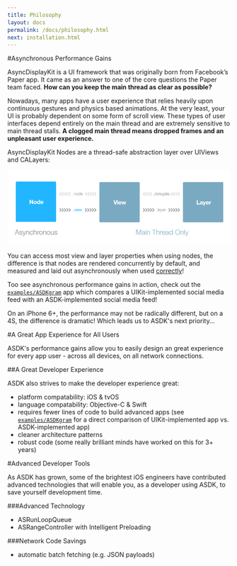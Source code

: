 ```yaml
---
title: Philosophy
layout: docs
permalink: /docs/philosophy.html
next: installation.html
---
```


#Asynchronous Performance Gains

AsyncDisplayKit is a UI framework that was originally born from Facebook’s Paper app. It came as an answer to one of the core questions the Paper team faced. **How can you keep the main thread as clear as possible?**

Nowadays, many apps have a user experience that relies heavily upon continuous gestures and physics based animations. At the very least, your UI is probably dependent on some form of scroll view. These types of user interfaces depend entirely on the main thread and are extremely sensitive to main thread stalls. **A clogged main thread means dropped frames and an unpleasant user experience.**

AsyncDisplayKit Nodes are a thread-safe abstraction layer over UIViews and CALayers:

<img src="/static/node-view-layer.png" alt="logo">

You can access most view and layer properties when using nodes, the difference is that nodes are rendered concurrently by default, and measured and laid out asynchronously when used <a href = "/docs/automatic-layout.html">correctly</a>!

Too see asynchronous performance gains in action, check out the <a href = "/docs/automatic-layout.html">`examples/ASDKgram`</a> app which compares a UIKit-implemented social media feed with an ASDK-implemented social media feed! 

On an iPhone 6+, the performance may not be radically different, but on a 4S, the difference is dramatic! Which leads us to ASDK's next priority...

#A Great App Experience for All Users

ASDK's performance gains allow you to easily design an great experience for every app user - across all devices, on all network connections. 

##A Great Developer Experience

ASDK also strives to make the developer experience great:
- platform compatability: iOS & tvOS
- language compatability: Objective-C & Swift
- requires fewer lines of code to build advanced apps (see <a href = "/docs/automatic-layout.html">`examples/ASDKgram`</a> for a direct comparison of UIKit-implemented app vs. ASDK-implemented app)
- cleaner architecture patterns
- robust code (some really brilliant minds have worked on this for 3+ years)

#Advanced Developer Tools

As ASDK has grown, some of the brightest iOS engineers have contributed advanced technologies that will enable you, as a developer using ASDK, to save yourself development time. 

###Advanced Technology
- ASRunLoopQueue
- ASRangeController with Intelligent Preloading

###Network Code Savings
- automatic batch fetching (e.g. JSON payloads)
